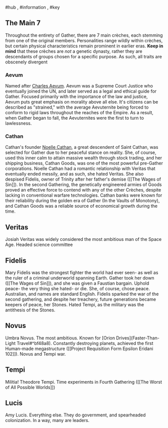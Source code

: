 #hub , #information , #key 
## The Main 7
Throughout the entirety of Gather, there are 7 main crèches, each stemming from one of the original members. Personalities range wildly within crèches, but certain physical characteristics remain prominent in earlier eras. **Keep in mind** that these crèches are *not* a genetic dynasty, rather they are descendants of groups chosen for a specific purpose. As such, all traits are obscenely divergent

### Aevum
Named after [Charles Aevum](0.%20Overview%201.md#^f75ec3). Aevum was a Supreme Court Justice who eventually joined the UN, and later served as a legal and ethical guide for Gather. Focused primarily with the importance of the law and justice, Aevum puts great emphasis on morality above all else. It's citizens can be described as "strained," with the average Aevuternite being forced to conform to rigid laws throughout the reaches of the Empire. As a result, when Gather began to fall, the Aevuternites were the first to turn to lawlessness. 

### Cathan
Cathan's founder [Noelle Cathan](0.%20Overview%201.md#^251a3e), a great descendent of Saint Cathan, was selected for Gather due to her peaceful stance on reality. She, of course, used this inner calm to attain massive wealth through stock trading, and her shipping business, Cathan Goods, was one of the most powerful pre-Gather corporations. Noelle Cathan had a romantic relationship with Veritas that eventually ended messily, and as such, she hated Veritas. She also despised Fidelis, owner of Trinity after her father's demise ([[The Wages of Sin]]). In the second Gathering, the genetically engineered armies of Goods proved an effective force to contend with any of the other Crèches, despite lacking in conventional warfare technologies. Cathan banks were known for their reliability during the golden era of Gather (In the Vaults of Monotony), and Cathan Goods was a reliable source of economical growth during the time. 

## Veritas
Josiah Veritas was widely considered the most ambitious man of the Space Age. Headed science committee 

## Fidelis
Mary Fidelis was the strongest fighter the world had ever seen- as well as the ruler of a criminal underworld spanning Earth. Gather took her down ([[The Wages of Sin]]), and she was given a Faustian bargain. Uphold peace- the very thing she hated- or die. She, of course, chose peace. Australian, and names are standard English. Fidelis sparked the war of the second gathering, and despite her treachery, future generations became keepers of peace, her Stones. Hated Tempi, as the military was the antithesis of the Stones.

## Novus
Umbra Novus. The most ambitious. Known for [Orion Drives](Faster-Than-Light Travel#^bf48a8). Constantly destroying planets, achieved the first Human-made megastructure ([[Project Requisition Form Epsilon Eridani 102]]). Novus and Tempi war.

## Tempi
Militia! Theodore Tempi. Time experiments in Fourth Gathering ([[The Worst of All Possible Worlds]])

## Lucis
Amy Lucis. Everything else. They do government, and spearheaded colonization. In a way, many are leaders. 